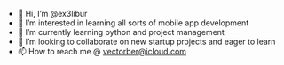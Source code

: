 - 👋 Hi, I’m @ex3libur
- 👀 I’m interested in learning all sorts of mobile app development 
- 🌱 I’m currently learning python and project management 
- 💞️ I’m looking to collaborate on new startup projects and eager to learn 
- 📫 How to reach me  @ vectorber@icloud.com

<!---
vectorber/vectorber is a ✨ special ✨ repository because its `README.md` (this file) appears on your GitHub profile.
You can click the Preview link to take a look at your changes.
--->
